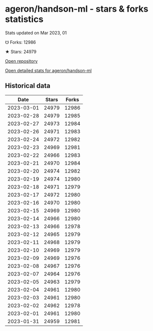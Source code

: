 # ageron/handson-ml - stars & forks statistics

Stats updated on Mar 2023, 01

☋ Forks: 12986

★ Stars: 24979

[Open repository](https://github.com/ageron/handson-ml)

[Open detailed stats for ageron/handson-ml](https://reviewgithub.com/rep/ageron/handson-ml)

## Historical data
| Date | Stars | Forks |
|------|-------|-------|
| 2023-03-01 | 24979 | 12986 | 
| 2023-02-28 | 24979 | 12985 | 
| 2023-02-27 | 24973 | 12984 | 
| 2023-02-26 | 24971 | 12983 | 
| 2023-02-24 | 24972 | 12982 | 
| 2023-02-23 | 24969 | 12981 | 
| 2023-02-22 | 24966 | 12983 | 
| 2023-02-21 | 24970 | 12984 | 
| 2023-02-20 | 24974 | 12982 | 
| 2023-02-19 | 24974 | 12980 | 
| 2023-02-18 | 24971 | 12979 | 
| 2023-02-17 | 24972 | 12980 | 
| 2023-02-16 | 24970 | 12980 | 
| 2023-02-15 | 24969 | 12980 | 
| 2023-02-14 | 24966 | 12980 | 
| 2023-02-13 | 24966 | 12978 | 
| 2023-02-12 | 24965 | 12979 | 
| 2023-02-11 | 24968 | 12979 | 
| 2023-02-10 | 24969 | 12979 | 
| 2023-02-09 | 24969 | 12976 | 
| 2023-02-08 | 24967 | 12976 | 
| 2023-02-07 | 24964 | 12976 | 
| 2023-02-05 | 24963 | 12979 | 
| 2023-02-04 | 24961 | 12980 | 
| 2023-02-03 | 24961 | 12980 | 
| 2023-02-02 | 24962 | 12978 | 
| 2023-02-01 | 24961 | 12980 | 
| 2023-01-31 | 24959 | 12981 | 

